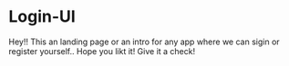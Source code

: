 # Login-UI
Hey!! This an landing page or an intro for any app where we can sigin or register yourself.. Hope you likt it!
Give it a check!
